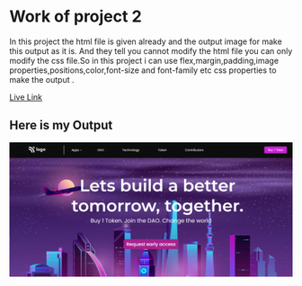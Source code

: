 # Work of project 2

In this project the html file is given already and the output image for make this output as it is. And they tell you cannot modify the html file you can only modify the css file.So in this project i can use flex,margin,padding,image properties,positions,color,font-size and font-family etc css properties to make the output . 

[Live Link](https://crypto-market-gamma.vercel.app/)

## Here is my Output

![Project 2](./myOutputcrypto.png)

